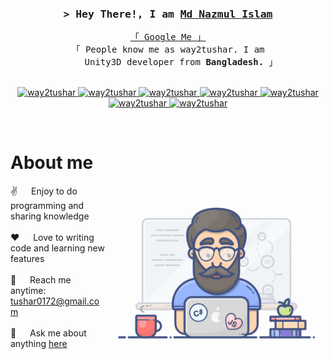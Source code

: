 <!-- Intro  -->
<h3 align="center">
        <samp>&gt; Hey There!, I am
                <b><a target="_blank" href="https://portfolio.way2tushar.com">Md Nazmul Islam</a></b>
        </samp>
</h3>


<p align="center"> 
  <samp>
    <a target="_blank" href="https://www.google.com/search?q=way2tushar">「 Google Me 」</a>
    <br>
    「 People know me as way2tushar. I am 
    <br>
    &nbsp;&nbsp;&nbsp;&nbsp;&nbsp;Unity3D developer from <b>Bangladesh.</b> 」
    <br>
    <br>
  </samp>
</p>


<p align="center">
 <a href="https://way2tushar.com" target="blank">
  <img src="https://img.shields.io/badge/Website-DC143C?style=for-the-badge&logo=medium&logoColor=white" alt="way2tushar" />
 </a>
 <a href="https://linkedin.com/in/way2tushar" target="_blank">
  <img src="https://img.shields.io/badge/LinkedIn-0077B5?style=for-the-badge&logo=linkedin&logoColor=white" alt="way2tushar"/>
 </a>
 <a href="https://dev.to/way2tushar" target="_blank">
  <img src="https://img.shields.io/badge/dev.to-0A0A0A?style=for-the-badge&logo=dev.to&logoColor=white" alt="way2tushar" />
 </a>
 <a href="https://way2tushar.itch.io" target="_blank">
  <img src="https://img.shields.io/static/v1?style=for-the-badge&message=Itch.io&color=FA5C5C&logo=Itch.io&logoColor=FFFFFF&label=" alt="way2tushar" />
 </a>
 <a href="https://twitter.com/way2tushar_dev" target="_blank">
  <img src="https://img.shields.io/badge/Twitter-1DA1F2?style=for-the-badge&logo=twitter&logoColor=white" alt="way2tushar" />
 </a>
 <a href="https://instagram.com/way2tushar_dev" target="_blank">
  <img src="https://img.shields.io/badge/Instagram-fe4164?style=for-the-badge&logo=instagram&logoColor=white" alt="way2tushar" />
 </a> 
 <a href="https://facebook.com/way2tushar" target="_blank">
  <img src="https://img.shields.io/badge/Facebook-20BEFF?&style=for-the-badge&logo=facebook&logoColor=white" alt="way2tushar"  />
  </a> 
</p>
<br />

<!-- About Section -->
 # About me
 
<p>
 <img align="right" width="350" src="/assets/programmer.gif" alt="Coding gif" />
  
 ✌️ &emsp; Enjoy to do programming and sharing knowledge <br/><br/>
 ❤️ &emsp; Love to writing code and learning new features<br/><br/>
 📧 &emsp; Reach me anytime: tushar0172@gmail.com<br/><br/>
 💬 &emsp; Ask me about anything [here](https://github.com/way2tushar/way2tushar/issues)

</p>

<br/>
<br/>
<br/>


<!--
**way2tushar/way2tushar** is a ✨ _special_ ✨ repository because its `README.md` (this file) appears on your GitHub profile.

Here are some ideas to get you started:

- 🔭 I’m currently working on ...
- 🌱 I’m currently learning ...
- 👯 I’m looking to collaborate on ...
- 🤔 I’m looking for help with ...
- 💬 Ask me about ...
- 📫 How to reach me: ...
- 😄 Pronouns: ...
- ⚡ Fun fact: ...
-->
